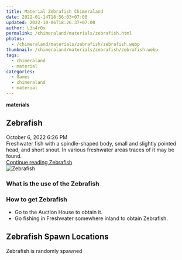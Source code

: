 ```yaml
---
title: Material Zebrafish Chimeraland
date: 2022-01-14T18:56:03+07:00
updated: 2022-10-06T18:26:37+07:00
author: L3n4r0x
permalink: /chimeraland/materials/zebrafish.html
photos:
  - /chimeraland/materials/zebrafish/zebrafish.webp
thumbnail: /chimeraland/materials/zebrafish/zebrafish.webp
tags:
  - chimeraland
  - material
categories:
  - Games
  - chimeraland
  - material
---
```


<link
  rel="stylesheet"
  href="https://rawcdn.githack.com/dimaslanjaka/Web-Manajemen/870a349/css/bootstrap-5-3-0-alpha3-wrapper.css"
/>
<section id="bootstrap-wrapper">
  <div data-bs-theme="dark">
    <div
      class="row g-0 border rounded overflow-hidden flex-md-row mb-4 shadow-sm position-relative bg-dark text-light"
    >
      <div class="col p-4 d-flex flex-column position-static">
        <strong class="d-inline-block mb-2 text-success">materials</strong>
        <h2 class="mb-0">Zebrafish</h2>
        <div class="mb-1 text-muted">October 6, 2022 6:26 PM</div>
        <div class="mb-2 border p-1">
          Freshwater fish with a spindle-shaped body, small and slightly pointed
          head, and short snout. In various freshwater areas traces of it may be
          found.
        </div>
        <a
          href="/chimeraland/materials/zebrafish.html"
          class="stretched-link d-none text-primary"
          >Continue reading Zebrafish</a
        >
      </div>
      <div class="col-auto d-none d-md-block d-lg-block">
        <img
          src="https://www.webmanajemen.com/chimeraland/materials/zebrafish/zebrafish.webp"
          alt="Zebrafish"
        />
      </div>
    </div>
    <div class="row">
      <div class="col-lg-6 col-12 mb-2">
        <div class="card">
          <div class="card-body">
            <h3 class="card-title">What is the use of the Zebrafish</h3>
            <div class="card-text"><ul></ul></div>
          </div>
        </div>
      </div>
      <div class="col-lg-6 col-12 mb-2">
        <div class="card">
          <div class="card-body">
            <h3 class="card-title">How to get Zebrafish</h3>
            <div class="card-text">
              <ul>
                <li>Go to the Auction House to obtain it.</li>
                <li>
                  Go fishing in Freshwater somewhere inland to obtain Zebrafish.
                </li>
              </ul>
            </div>
          </div>
        </div>
      </div>
      <div class="col-12 mb-2">
        <h2>Zebrafish Spawn Locations</h2>
        <p>Zebrafish is randomly spawned</p>
      </div>
    </div>
  </div>
</section>